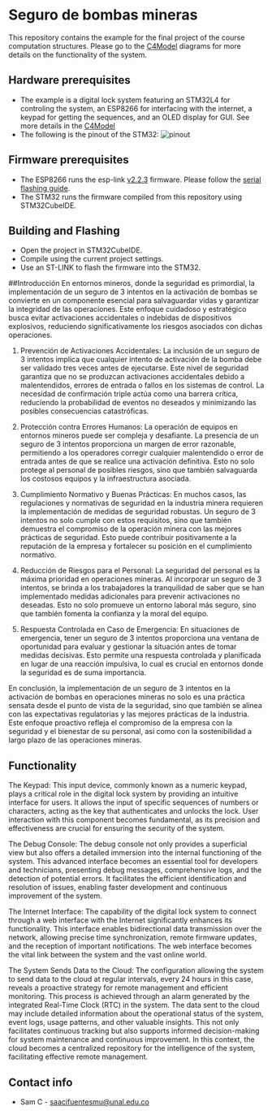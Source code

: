 # Seguro de bombas mineras
This repository contains the example for the final project of the course computation structures. Please go to the [C4Model](Doc/C4Model.md) diagrams for more details on the functionality of the system.

## Hardware prerequisites
* The example is a digital lock system featuring an STM32L4 for controling the system, an ESP8266 for interfacing with the internet, a keypad for getting the sequences, and an OLED display for GUI. See more details in the [C4Model](Doc/C4Model.md)
* The following is the pinout of the STM32:
![pinout](Doc/pinout.png)

## Firmware prerequisites
* The ESP8266 runs the esp-link [v2.2.3](https://github.com/jeelabs/esp-link/releases/tag/v2.2.3) firmware. Please follow the [serial flashing guide](https://github.com/jeelabs/esp-link/blob/master/FLASHING.md#initial-serial-flashing).
* The STM32 runs the firmware compiled from this repository using STM32CubeIDE.

## Building and Flashing
* Open the project in STM32CubeIDE.
* Compile using the current project settings.
* Use an ST-LINK to flash the firmware into the STM32.

##Introducción
En entornos mineros, donde la seguridad es primordial, la implementación de un seguro de 3 intentos en la activación de bombas se convierte en un componente esencial para salvaguardar vidas y garantizar la integridad de las operaciones. Este enfoque cuidadoso y estratégico busca evitar activaciones accidentales o indebidas de dispositivos explosivos, reduciendo significativamente los riesgos asociados con dichas operaciones.

1. Prevención de Activaciones Accidentales:
La inclusión de un seguro de 3 intentos implica que cualquier intento de activación de la bomba debe ser validado tres veces antes de ejecutarse. Este nivel de seguridad garantiza que no se produzcan activaciones accidentales debido a malentendidos, errores de entrada o fallos en los sistemas de control. La necesidad de confirmación triple actúa como una barrera crítica, reduciendo la probabilidad de eventos no deseados y minimizando las posibles consecuencias catastróficas.

2. Protección contra Errores Humanos:
La operación de equipos en entornos mineros puede ser compleja y desafiante. La presencia de un seguro de 3 intentos proporciona un margen de error razonable, permitiendo a los operadores corregir cualquier malentendido o error de entrada antes de que se realice una activación definitiva. Esto no solo protege al personal de posibles riesgos, sino que también salvaguarda los costosos equipos y la infraestructura asociada.

3. Cumplimiento Normativo y Buenas Prácticas:
En muchos casos, las regulaciones y normativas de seguridad en la industria minera requieren la implementación de medidas de seguridad robustas. Un seguro de 3 intentos no solo cumple con estos requisitos, sino que también demuestra el compromiso de la operación minera con las mejores prácticas de seguridad. Esto puede contribuir positivamente a la reputación de la empresa y fortalecer su posición en el cumplimiento normativo.

4. Reducción de Riesgos para el Personal:
La seguridad del personal es la máxima prioridad en operaciones mineras. Al incorporar un seguro de 3 intentos, se brinda a los trabajadores la tranquilidad de saber que se han implementado medidas adicionales para prevenir activaciones no deseadas. Esto no solo promueve un entorno laboral más seguro, sino que también fomenta la confianza y la moral del equipo.

5. Respuesta Controlada en Caso de Emergencia:
En situaciones de emergencia, tener un seguro de 3 intentos proporciona una ventana de oportunidad para evaluar y gestionar la situación antes de tomar medidas decisivas. Esto permite una respuesta controlada y planificada en lugar de una reacción impulsiva, lo cual es crucial en entornos donde la seguridad es de suma importancia.

En conclusión, la implementación de un seguro de 3 intentos en la activación de bombas en operaciones mineras no solo es una práctica sensata desde el punto de vista de la seguridad, sino que también se alinea con las expectativas regulatorias y las mejores prácticas de la industria. Este enfoque proactivo refleja el compromiso de la empresa con la seguridad y el bienestar de su personal, así como con la sostenibilidad a largo plazo de las operaciones mineras.

## Functionality

The Keypad:
This input device, commonly known as a numeric keypad, plays a critical role in the digital lock system by providing an intuitive interface for users. It allows the input of specific sequences of numbers or characters, acting as the key that authenticates and unlocks the lock. User interaction with this component becomes fundamental, as its precision and effectiveness are crucial for ensuring the security of the system.

The Debug Console:
The debug console not only provides a superficial view but also offers a detailed immersion into the internal functioning of the system. This advanced interface becomes an essential tool for developers and technicians, presenting debug messages, comprehensive logs, and the detection of potential errors. It facilitates the efficient identification and resolution of issues, enabling faster development and continuous improvement of the system.

The Internet Interface:
The capability of the digital lock system to connect through a web interface with the Internet significantly enhances its functionality. This interface enables bidirectional data transmission over the network, allowing precise time synchronization, remote firmware updates, and the reception of important notifications. The web interface becomes the vital link between the system and the vast online world.

The System Sends Data to the Cloud:
The configuration allowing the system to send data to the cloud at regular intervals, every 24 hours in this case, reveals a proactive strategy for remote management and efficient monitoring. This process is achieved through an alarm generated by the integrated Real-Time Clock (RTC) in the system. The data sent to the cloud may include detailed information about the operational status of the system, event logs, usage patterns, and other valuable insights. This not only facilitates continuous tracking but also supports informed decision-making for system maintenance and continuous improvement. In this context, the cloud becomes a centralized repository for the intelligence of the system, facilitating effective remote management.

## Contact info
* Sam C - saacifuentesmu@unal.edu.co
